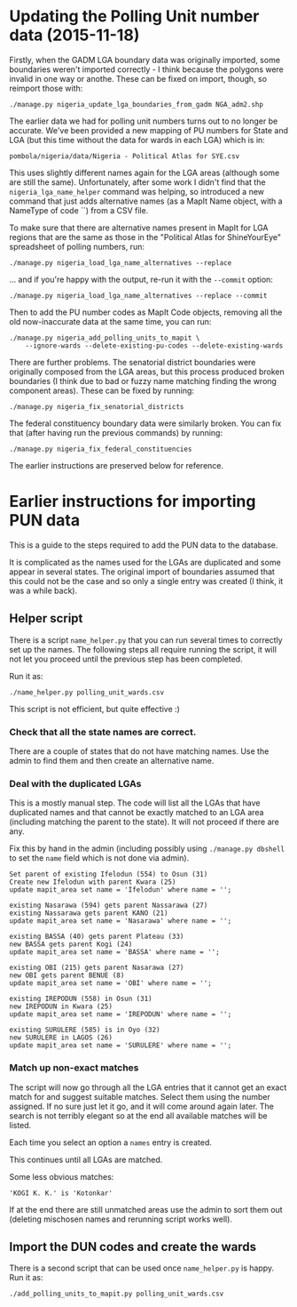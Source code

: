# Updating the Polling Unit number data (2015-11-18)

Firstly, when the GADM LGA boundary data was originally
imported, some boundaries weren't imported correctly - I think
because the polygons were invalid in one way or anothe. These
can be fixed on import, though, so reimport those with:

    ./manage.py nigeria_update_lga_boundaries_from_gadm NGA_adm2.shp

The earlier data we had for polling unit numbers turns out to no
longer be accurate.  We've been provided a new mapping of
PU numbers for State and LGA (but this time without the data for
wards in each LGA) which is in:

    pombola/nigeria/data/Nigeria - Political Atlas for SYE.csv

This uses slightly different names again for the LGA areas
(although some are still the same). Unfortunately, after some
work I didn't find that the `nigeria_lga_name_helper` command
was helping, so introduced a new command that just adds
alternative names (as a MapIt Name object, with a NameType of
code ``) from a CSV file.

To make sure that there are alternative names present in MapIt
for LGA regions that are the same as those in the "Political
Atlas for ShineYourEye" spreadsheet of polling numbers, run:

    ./manage.py nigeria_load_lga_name_alternatives --replace

... and if you're happy with the output, re-run it with the
`--commit` option:

    ./manage.py nigeria_load_lga_name_alternatives --replace --commit

Then to add the PU number codes as MapIt Code objects, removing
all the old now-inaccurate data at the same time, you can run:

    ./manage.py nigeria_add_polling_units_to_mapit \
        --ignore-wards --delete-existing-pu-codes --delete-existing-wards

There are further problems.  The senatorial district boundaries
were originally composed from the LGA areas, but this process
produced broken boundaries (I think due to bad or fuzzy name
matching finding the wrong component areas).  These can be fixed
by running:

    ./manage.py nigeria_fix_senatorial_districts

The federal constituency boundary data were similarly
broken. You can fix that (after having run the previous
commands) by running:

    ./manage.py nigeria_fix_federal_constituencies

The earlier instructions are preserved below for reference.

# Earlier instructions for importing PUN data

This is a guide to the steps required to add the PUN data to the database.

It is complicated as the names used for the LGAs are duplicated and some appear
in several states. The original import of boundaries assumed that this could
not be the case and so only a single entry was created (I think, it was a while
back).

## Helper script

There is a script `name_helper.py` that you can run several times to correctly
set up the names. The following steps all require running the script, it will
not let you proceed until the previous step has been completed.

Run it as:

    ./name_helper.py polling_unit_wards.csv

This script is not efficient, but quite effective :)

### Check that all the state names are correct.

There are a couple of states that do not have matching names. Use the admin to
find them and then create an alternative name.

### Deal with the duplicated LGAs

This is a mostly manual step. The code will list all the LGAs that have
duplicated names and that cannot be exactly matched to an LGA area (including
matching the parent to the state). It will not proceed if there are any.

Fix this by hand in the admin (including possibly using `./manage.py dbshell`
to set the `name` field which is not done via admin).

```
Set parent of existing Ifelodun (554) to Osun (31)
Create new Ifelodun with parent Kwara (25)
update mapit_area set name = 'Ifelodun' where name = '';

existing Nasarawa (594) gets parent Nassarawa (27)
existing Nassarawa gets parent KANO (21)
update mapit_area set name = 'Nasarawa' where name = '';

existing BASSA (40) gets parent Plateau (33)
new BASSA gets parent Kogi (24)
update mapit_area set name = 'BASSA' where name = '';

existing OBI (215) gets parent Nasarawa (27)
new OBI gets parent BENUE (8)
update mapit_area set name = 'OBI' where name = '';

existing IREPODUN (558) in Osun (31)
new IREPODUN in Kwara (25)
update mapit_area set name = 'IREPODUN' where name = '';

existing SURULERE (585) is in Oyo (32)
new SURULERE in LAGOS (26)
update mapit_area set name = 'SURULERE' where name = '';
```

### Match up non-exact matches

The script will now go through all the LGA entries that it cannot get an exact
match for and suggest suitable matches. Select them using the number assigned.
If no sure just let it go, and it will come around again later. The search is
not terribly elegant so at the end all available matches will be listed.

Each time you select an option a `names` entry is created.

This continues until all LGAs are matched.

Some less obvious matches:

    'KOGI K. K.' is 'Kotonkar'

If at the end there are still unmatched areas use the admin to sort them out
(deleting mischosen names and rerunning script works well).

## Import the DUN codes and create the wards

There is a second script that can be used once `name_helper.py` is happy. Run
it as:

    ./add_polling_units_to_mapit.py polling_unit_wards.csv
